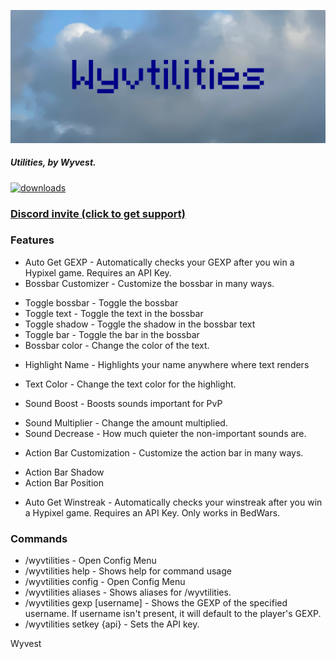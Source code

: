 ![Wyvtilities ultrawide logo](.github/ultrawide.png)

##### Utilities, by Wyvest.
<a href="https://github.com/Wyvest/Wyvtilities/releases" target="_blank">
<img alt="downloads" src="https://img.shields.io/github/downloads/Wyvest/Wyvtilities/total?color=F5C400&style=for-the-badge" />
 
### [Discord invite (click to get support)](https://discord.gg/b6twapxC3T)


### Features
+ Auto Get GEXP - Automatically checks your GEXP after you win a Hypixel game. Requires an API Key.
+ Bossbar Customizer - Customize the bossbar in many ways.
 - Toggle bossbar - Toggle the bossbar
 - Toggle text - Toggle the text in the bossbar
 - Toggle shadow - Toggle the shadow in the bossbar text
 - Toggle bar - Toggle the bar in the bossbar
 - Bossbar color - Change the color of the text.
+ Highlight Name - Highlights your name anywhere where text renders
 - Text Color - Change the text color for the highlight.
+ Sound Boost - Boosts sounds important for PvP
 - Sound Multiplier - Change the amount multiplied.
 - Sound Decrease - How much quieter the non-important sounds are.
+ Action Bar Customization - Customize the action bar in many ways.
 - Action Bar Shadow
 - Action Bar Position
+ Auto Get Winstreak - Automatically checks your winstreak after you win a Hypixel game. Requires an API Key. Only works in BedWars.
### Commands
+ /wyvtilities - Open Config Menu
+ /wyvtilities help - Shows help for command usage
+ /wyvtilities config - Open Config Menu
+ /wyvtilities aliases - Shows aliases for /wyvtilities.
+ /wyvtilities gexp [username] - Shows the GEXP of the specified username. If username isn't present, it will default to the player's GEXP.
+ /wyvtilities setkey {api} - Sets the API key.


Wyvest
